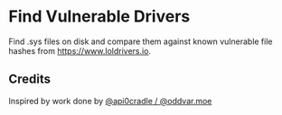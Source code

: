 # Find Vulnerable Drivers

Find .sys files on disk and compare them against known vulnerable file hashes from https://www.loldrivers.io.

## Credits

Inspired by work done by [@api0cradle / @oddvar.moe](https://gist.githubusercontent.com/api0cradle/d52832e36aaf86d443b3b9f58d20c01d/raw/94f72cf5639e006aff7a69678e84f5a868ec7e79/check_vulnerabledrivers.ps1)

